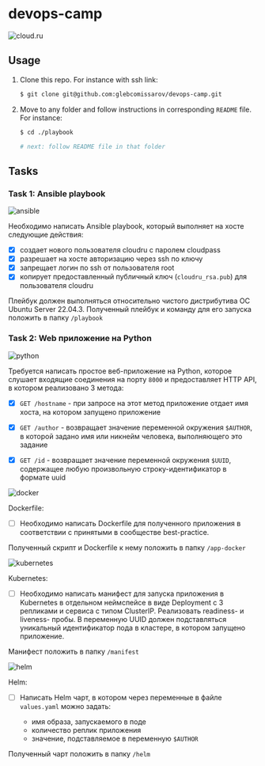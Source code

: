 # devops-camp

<img src="https://img.shields.io/static/v1?style=for-the-badge&label=&labelColor=55ba80&message=DevOps+Cloud.ru+Camp&color=23282f&logo=icloud&logoColor=white" alt="cloud.ru"/>

## Usage

1. Clone this repo. For instance with ssh link:

   ```bash
   $ git clone git@github.com:glebcomissarov/devops-camp.git
   ```

2. Move to any folder and follow instructions in corresponding `README` file. For instance:

   ```bash
   $ cd ./playbook

   # next: follow README file in that folder
   ```

## Tasks

### Task 1: Ansible playbook

<img src="https://img.shields.io/badge/Ansible-da2f20?style=for-the-badge&logo=ansible&logoColor=white" alt="ansible"/>

Необходимо написать Ansible playbook, который выполняет на хосте следующие действия:

- [x] создает нового пользователя cloudru с паролем cloudpass
- [x] разрешает на хосте авторизацию через ssh по ключу
- [x] запрещает логин по ssh от пользователя root
- [x] копирует предоставленный публичный ключ (`cloudru_rsa.pub`) для пользователя cloudru

Плейбук должен выполняться относительно чистого дистрибутива ОС Ubuntu Server 22.04.3. Полученный плейбук и команду для его запуска положить в папку `/playbook`

### Task 2: Web приложение на Python

<img src="https://img.shields.io/badge/FastAPI-009688?style=for-the-badge&logo=fastapi&logoColor=white" alt="python"/>

Требуется написать простое веб-приложение на Python, которое слушает входящие соединения на порту `8000` и предоставляет HTTP API, в котором реализовано 3 метода:

- [x] `GET /hostname` - при запросе на этот метод приложение отдает имя хоста, на котором запущено приложение

- [x] `GET /author` - возвращает значение переменной окружения `$AUTHOR`, в которой задано имя или никнейм человека, выполняющего это задание

- [x] `GET /id` - возвращает значение переменной окружения `$UUID`, содержащее любую произвольную строку-идентификатор в формате uuid

<img src="https://img.shields.io/badge/Docker-326CE5?style=for-the-badge&logo=docker&logoColor=white" alt="docker"/>

Dockerfile:

- [ ] Необходимо написать Dockerfile для полученного приложения в соответствии с принятыми в сообществе best-practice.

Полученный скрипт и Dockerfile к нему положить в папку `/app-docker`

<img src="https://img.shields.io/badge/Kubernetes-326CE5?style=for-the-badge&logo=kubernetes&logoColor=white" alt="kubernetes"/>

Kubernetes:

- [ ] Необходимо написать манифест для запуска приложения в Kubernetes в отдельном неймспейсе в виде Deployment с 3 репликами и сервиса с типом ClusterIP. Реализовать readiness- и liveness- пробы. В переменную UUID должен подставляться уникальный идентификатор пода в кластере, в котором запущено приложение.

Манифест положить в папку `/manifest`

<img src="https://img.shields.io/badge/Helm-0F1689?style=for-the-badge&logo=helm&logoColor=white" alt="helm"/>

Helm:

- [ ] Написать Helm чарт, в котором через переменные в файле `values.yaml` можно задать:

  - имя образа, запускаемого в поде
  - количество реплик приложения
  - значение, подставляемое в переменную `$AUTHOR`

Полученный чарт положить в папку `/helm`

